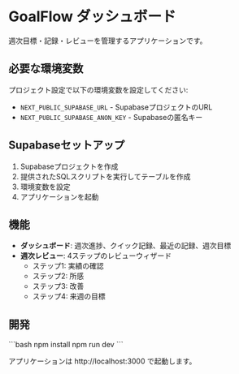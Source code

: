 # GoalFlow ダッシュボード

週次目標・記録・レビューを管理するアプリケーションです。

## 必要な環境変数

プロジェクト設定で以下の環境変数を設定してください:

- `NEXT_PUBLIC_SUPABASE_URL` - SupabaseプロジェクトのURL
- `NEXT_PUBLIC_SUPABASE_ANON_KEY` - Supabaseの匿名キー

## Supabaseセットアップ

1. Supabaseプロジェクトを作成
2. 提供されたSQLスクリプトを実行してテーブルを作成
3. 環境変数を設定
4. アプリケーションを起動

## 機能

- **ダッシュボード**: 週次進捗、クイック記録、最近の記録、週次目標
- **週次レビュー**: 4ステップのレビューウィザード
  - ステップ1: 実績の確認
  - ステップ2: 所感
  - ステップ3: 改善
  - ステップ4: 来週の目標

## 開発

\`\`\`bash
npm install
npm run dev
\`\`\`

アプリケーションは http://localhost:3000 で起動します。

